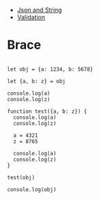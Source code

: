  - [Json and String](http:blog.csdn.net/starrexstar/article/details/8083259)
 - [Validation](http:stackoverflow.com/questions/3710204/how-to-check-if-a-string-is-a-valid-json-string-in-javascript-without-using-try)
 
# Brace

<pre>
<code>
let obj = {a: 1234, b: 5678}

let {a, b: z} = obj

console.log(a)
console.log(z)

function test({a, b: z}) {
  console.log(a)
  console.log(z)

  a = 4321
  z = 8765

  console.log(a)
  console.log(z)
}

test(obj)

console.log(obj)
</code>
</pre>
